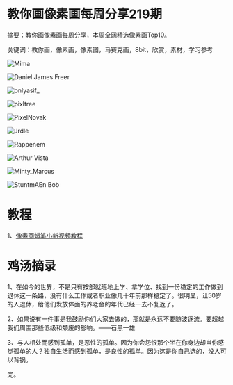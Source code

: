 # 教你画像素画每周分享219期

摘要：教你画像素画每周分享，本周全网精选像素画Top10。

关键词：教你画，像素画，像素图，马赛克画，8bit，欣赏，素材，学习参考

![Mima](https://files.mdnice.com/user/10493/4d9d83da-0a5e-402f-8ef1-a99955db8e74.png)

![Daniel James Freer](https://files.mdnice.com/user/10493/bec264dd-37dc-45cd-a981-c9ee882949b2.png)

![onlyasif_](https://files.mdnice.com/user/10493/b0c00550-70c3-4bf2-ab56-8fcebca08f85.png)

![pixltree](https://files.mdnice.com/user/10493/e59bb658-c806-4b9c-8265-d5a22777fceb.png)

![PixelNovak](https://files.mdnice.com/user/10493/9c6c45b4-cfaf-45ac-b552-951379ef1663.png)

![Jrdle](https://files.mdnice.com/user/10493/56043f13-ad4e-48ac-ab18-1f73da53eb51.png)

![Rappenem](https://files.mdnice.com/user/10493/9af12464-26dd-4f7b-9be4-7467b3f52a0c.png)

![Arthur Vista](https://files.mdnice.com/user/10493/9c986326-450f-4d26-881f-696f9941af77.png)

![Minty_Marcus](https://files.mdnice.com/user/10493/7ef78f25-8750-4762-97f4-c24ae8a80d49.png)

![StuntmAEn Bob](https://files.mdnice.com/user/10493/617e1e90-12d1-44a0-9dc5-2c973b91b117.png)


# 教程

1、[像素画蜡笔小新视频教程](https://mp.weixin.qq.com/s/SfUFih_uiZGtH6FGCej5Qg)

# 鸡汤摘录

1、在如今的世界，不是只有按部就班地上学、拿学位、找到一份稳定的工作做到退休这一条路，没有什么工作或者职业像几十年前那样稳定了。很明显，让50岁的人退休，给他们发放体面的养老金的年代已经一去不复返了。

2、如果说有一件事是我鼓励你们大家去做的，那就是永远不要随波逐流。要超越我们周围那些低级和颓废的影响。——石黑一雄

3、与人相处而感到孤单，是恶性的孤单。因为你会怨恨那个坐在你身边却当你感觉孤单的人？独自生活而感到孤单，是良性的孤单。因为这是你自己选的，没人可以背锅。

完。